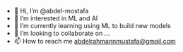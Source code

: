 - 👋 Hi, I’m @abdel-mostafa
- 👀 I’m interested in ML and AI
- 🌱 I’m currently learning using ML to build new models
- 💞️ I’m looking to collaborate on ...
- 📫 How to reach me abdelrahmannmustafa@gmail.com

<!---
abdel-mostafa/abdel-mostafa is a ✨ special ✨ repository because its `README.md` (this file) appears on your GitHub profile.
You can click the Preview link to take a look at your changes.
--->
